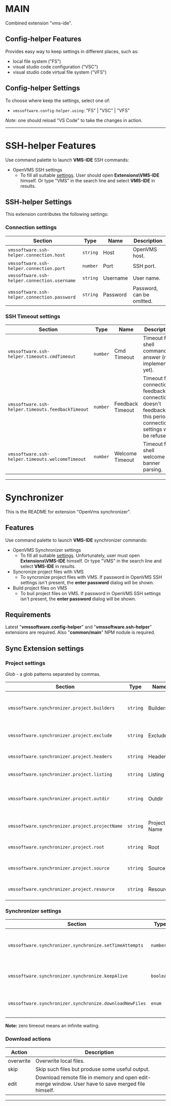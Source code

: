 # MAIN

Combined extension "vms-ide".

## Config-helper Features

Provides easy way to keep settings in different places, such as:
- local file system ("FS")
- visual studio code configuration ("VSC")
- visual studio code virtual file system ("VFS")

## Config-helper Settings

To choose where keep the settings, select one of:

* `vmssoftware.config-helper.using`: "FS" | "VSC" | "VFS"

*Note*: one should reload "VS Code" to take the changes in action.

-----------------------------------------------------------------------------------------------------------

# SSH-helper Features

Use command palette to launch **VMS-IDE** SSH commands:

- OpenVMS SSH settings
    - To fill all suitable [settings](#SSH-Extension-Settings). User should open **Extensions\VMS-IDE** himself. Or type "VMS" in the search line and select **VMS-IDE** in results.

## SSH-helper Settings

This extension contributes the following settings:

### Connection settings
| Section | Type | Name | Description |
| --- | --- | --- | --- |
| `vmssoftware.ssh-helper.connection.host` | `string` | Host | OpenVMS host. |
| `vmssoftware.ssh-helper.connection.port` | `number` | Port | SSH port. |
| `vmssoftware.ssh-helper.connection.username` | `string` | Username | User name. |
| `vmssoftware.ssh-helper.connection.password` | `string` | Password | Password, can be omitted. |

### SSH Timeout settings
| Section | Type | Name | Description |
| --- | --- | --- | --- |
| `vmssoftware.ssh-helper.timeouts.cmdTimeout` | `number` | Cmd Timeout | Timeout for shell commands answer (not implemented yet). |
| `vmssoftware.ssh-helper.timeouts.feedbackTimeout` | `number` | Feedback Timeout | Timeout for connection feedback. If connection doesn't feedback in this period, connection settings will be refused. |
| `vmssoftware.ssh-helper.timeouts.welcomeTimeout` | `number` | Welcome Timeout | Timeout for shell welcome banner parsing. |

-----------------------------------------------------------------------------------------------------------

# Synchronizer

This is the README for extension "OpenVms synchronizer".

## Features

Use command palette to launch **VMS-IDE** synchronizer commands:

- OpenVMS Synchronizer settings
    - To fill all suitable [settings](#Sync-Extension-Settings). Unfortunately, user must open **Extensions\VMS-IDE** himself. Or type "VMS" in the search line and select **VMS-IDE** in results.
- Syncronize project files with VMS
    - To syncronize project files with VMS. If password in OpenVMS SSH settings isn't present, the **enter password** dialog will be shown. 
- Build project files on VMS
    - To buil project files on VMS. If password in OpenVMS SSH settings isn't present, the **enter password** dialog will be shown. 

## Requirements

Latest "**vmssoftware.config-helper**" and "**vmssoftware.ssh-helper**" extensions are required. Also "**common/main**" NPM nodule is required.

## Sync Extension settings

### Project settings
*Glob* - a glob patterns separated by commas.

| Section | Type | Name | Description |
| --- | --- | --- | --- |
| `vmssoftware.synchronizer.project.builders` | `string` | Builders | Glob, files needed to build project on VMS host. |
| `vmssoftware.synchronizer.project.exclude` | `string` | Exclude | Glob, files or folder to skip. |
| `vmssoftware.synchronizer.project.headers` | `string` | Headers | Glob, header files.|
| `vmssoftware.synchronizer.project.listing` | `string` | Listing | Glob, listing files.|
| `vmssoftware.synchronizer.project.outdir` | `string` | Outdir | Project output folder inn the VMS host. |
| `vmssoftware.synchronizer.project.projectName` | `string` | Project Name | Project executable name. |
| `vmssoftware.synchronizer.project.root` | `string` | Root | Project root folder in the VMS host. |
| `vmssoftware.synchronizer.project.source` | `string` | Source | Glob, source files.|
| `vmssoftware.synchronizer.project.resource` | `string` | Resource | Glob, any resource files.|

### Synchronizer settings

| Section | Type | Name | Description |
| --- | --- | --- | --- |
| `vmssoftware.synchronizer.synchronize.setTimeAttempts` | `number` | Set Time Attempts | Number of unsuccessful set file date attempts before return error.|
| `vmssoftware.synchronizer.synchronize.keepAlive` | `boolean` | Keep Alive | Do or don't dispose connection after synchronization.|
| `vmssoftware.synchronizer.synchronize.downloadNewFiles` | `enum` | Download New Files | Action if remote file is newer, see [download action](#download-actions). |

**Note:** zero timeout means an infinite waiting.
### Download actions

| Action | Description |
| --- | --- |
| overwrite | Overwrite local files. |
| skip | Skip such files but produse some useful output. |
| edit | Download remote file in memory and open edit-merge window. User have to save merged file himself. |

-----------------------------------------------------------------------------------------------------------
